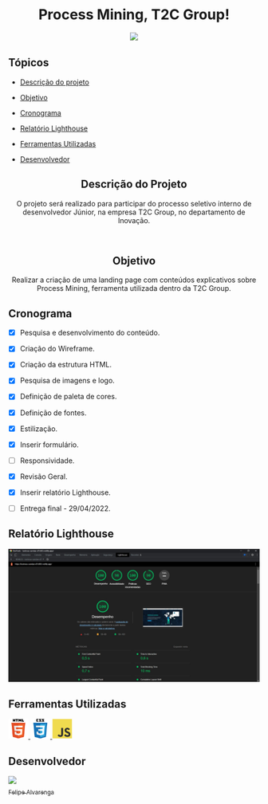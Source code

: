 <h1 align="center"> Process Mining, T2C Group!</h1>

<p align="center">
   <img src="https://camo.githubusercontent.com/e408df6d87efd76aa1954efeb0ca147fa1643154b596d97b5c4f138603560c74/687474703a2f2f696d672e736869656c64732e696f2f7374617469632f76313f6c6162656c3d535441545553266d6573736167653d454d253230444553454e564f4c56494d454e544f26636f6c6f723d524544267374796c653d666f722d7468652d6261646765"/>
</p>

## Tópicos 

- [Descrição do projeto](#a-escolha-do-projeto)

- [Objetivo](#objetivo)

- [Cronograma](#cronograma)

- [Relatório Lighthouse](#relatorio-lighthouse)

- [Ferramentas Utilizadas](#ferramentas-utilizadas)

- [Desenvolvedor](#desenvolvedor)

<h2 align="center "> Descrição do Projeto</h2>

<p align="center">
O projeto será realizado para participar do processo seletivo interno de desenvolvedor Júnior, na empresa T2C Group, no departamento de Inovação.
</p>

<br>

<h2 align="center "> Objetivo </h2>

<p align="center">
Realizar a criação de uma landing page com conteúdos explicativos sobre Process Mining, ferramenta utilizada dentro da T2C Group.
</p>

## Cronograma

- [x] Pesquisa e desenvolvimento do conteúdo. <br>
- [x] Criação do Wireframe.<br>
- [x] Criação da estrutura HTML.<br>
- [x] Pesquisa de imagens e logo.<br>
- [x] Definição de paleta de cores.<br>
- [x] Definição de fontes.<br>
- [x] Estilização.<br>
- [x] Inserir formulário.<br>
- [ ] Responsividade.<br>
- [x] Revisão Geral.<br>
- [x] Inserir relatório Lighthouse.<br>
- [ ] Entrega final - 29/04/2022.<br>


## Relatório Lighthouse

<p align="center">
   <img src="./img/relatorio.jpg"/>
</p>

## Ferramentas Utilizadas

<a href="https://html.spec.whatwg.org/" target="_blank"> <img src="https://raw.githubusercontent.com/devicons/devicon/1119b9f84c0290e0f0b38982099a2bd027a48bf1/icons/html5/html5-original-wordmark.svg" alt="html5" width="40" height="40"/> </a> 
<a href="https://www.w3.org/TR/css3-roadmap/" target="_blank"> <img src="https://raw.githubusercontent.com/devicons/devicon/1119b9f84c0290e0f0b38982099a2bd027a48bf1/icons/css3/css3-original-wordmark.svg" alt="css3" width="40" height="40"/> </a> 
<a href="https://www.javascript.com/" target="_blank"> <img src="https://raw.githubusercontent.com/devicons/devicon/1119b9f84c0290e0f0b38982099a2bd027a48bf1/icons/javascript/javascript-original.svg" alt="javascript" width="40" height="40"/> </a> 


## Desenvolvedor

 [<img src="https://avatars.githubusercontent.com/u/80013127?s=400&u=c7f5b92d33fc52b0f7493e014ab535ec1d802210&v=4" width=115><br><sub>Felipe Alvarenga</sub>](https://github.com/crownlol)